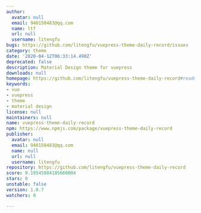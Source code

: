```yaml
---
author:
  avatar: null
  email: 940150483@qq.com
  name: ltf
  url: null
  username: litengfu
bugs: https://github.com/litengfu/vuepress-theme-daily-record/issues
category: theme
date: '2020-04-12T06:33:14.490Z'
deprecated: false
description: Material Design theme for vuepress
downloads: null
homepage: https://github.com/litengfu/vuepress-theme-daily-record#readme
keywords:
- vue
- vuepress
- theme
- material design
license: null
maintainers: null
name: vuepress-theme-daily-record
npm: https://www.npmjs.com/package/vuepress-theme-daily-record
publisher:
  avatar: null
  email: 940150483@qq.com
  name: null
  url: null
  username: litengfu
repository: https://github.com/litengfu/vuepress-theme-daily-record
score: 0.19545884185660004
stars: 0
unstable: false
version: 1.0.7
watchers: 0

---
```


